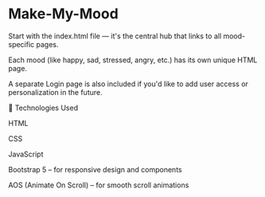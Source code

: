 # Make-My-Mood

Start with the index.html file — it's the central hub that links to all mood-specific pages.

Each mood (like happy, sad, stressed, angry, etc.) has its own unique HTML page.

A separate Login page is also included if you'd like to add user access or personalization in the future.

🚀 Technologies Used

HTML

CSS

JavaScript

Bootstrap 5 – for responsive design and components

AOS (Animate On Scroll) – for smooth scroll animations
